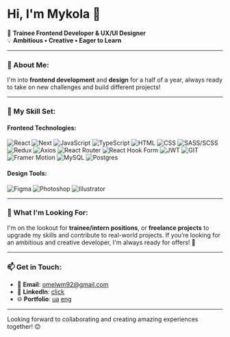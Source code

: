 # Hi, I'm Mykola 👋

🎨 **Trainee Frontend Developer & UX/UI Designer**  
💡 **Ambitious • Creative • Eager to Learn**  

---

### 🌱 About Me:
I'm into **frontend development** and **design** for a half of a year, always ready to take on new challenges and build different projects!

---

### 🔧 My Skill Set:

#### Frontend Technologies:
![React](https://img.shields.io/badge/React-011627?style=for-the-badge&logo=react&logoColor=011627&labelColor=FF0022)
![Next](https://img.shields.io/badge/Next.js-011627?style=for-the-badge&logo=next.js&logoColor=011627&labelColor=FF0022)
![JavaScript](https://img.shields.io/badge/JavaScript-011627?style=for-the-badge&logo=javascript&logoColor=011627&labelColor=FF0022)
![TypeScript](https://img.shields.io/badge/TypeScript-011627?style=for-the-badge&logo=typescript&logoColor=011627&labelColor=FF0022)
![HTML](https://img.shields.io/badge/HTML5-011627?style=for-the-badge&logo=html5&logoColor=011627&labelColor=FF0022)
![CSS](https://img.shields.io/badge/CSS3-011627?style=for-the-badge&logo=css3&logoColor=011627&labelColor=FF0022)
![SASS/SCSS](https://img.shields.io/badge/SASS/SCSS-011627?style=for-the-badge&logo=sass&logoColor=011627&labelColor=FF0022)
![Redux](https://img.shields.io/badge/Redux-011627?style=for-the-badge&logo=redux&logoColor=011627&labelColor=FF0022)
![Axios](https://img.shields.io/badge/Axios-011627?style=for-the-badge&logo=axios&logoColor=011627&labelColor=FF0022)
![React Router](https://img.shields.io/badge/React_Router-011627?style=for-the-badge&logo=react-router&logoColor=011627&labelColor=FF0022)
![React Hook Form](https://img.shields.io/badge/React_Hook_Form-011627?style=for-the-badge&logo=react-hook-form&logoColor=011627&labelColor=FF0022)
![JWT](https://img.shields.io/badge/JWT-011627?style=for-the-badge&logo=json-web-tokens&logoColor=011627&labelColor=FF0022)
![GIT](https://img.shields.io/badge/GIT-011627?style=for-the-badge&logo=git&logoColor=011627&labelColor=FF0022)
![Framer Motion](https://img.shields.io/badge/Framer_Motion-011627?style=for-the-badge&logo=framer&logoColor=011627&labelColor=FF0022)
![MySQL](https://img.shields.io/badge/MySQL-011627?style=for-the-badge&logo=mysql&logoColor=011627&labelColor=FF0022)
![Postgres](https://img.shields.io/badge/Postgres-011627?style=for-the-badge&logo=postgresql&logoColor=011627&labelColor=FF0022)

#### Design Tools:
![Figma](https://img.shields.io/badge/Figma-011627?style=for-the-badge&logo=figma&logoColor=011627&labelColor=FF0022)
![Photoshop](https://img.shields.io/badge/Photoshop-011627?style=for-the-badge&logo=adobe-photoshop&logoColor=011627&labelColor=FF0022)
![Illustrator](https://img.shields.io/badge/Illustrator-011627?style=for-the-badge&logo=adobe-illustrator&logoColor=011627&labelColor=FF0022)

---

### 💼 What I'm Looking For:
I'm on the lookout for **trainee/intern positions**, or **freelance projects** to upgrade my skills and contribute to real-world projects. If you’re looking for an ambitious and creative developer, I'm always ready for offers! 🤝

---

### 📫 Get in Touch:
- 📧 **Email**: [omelwm92@gmail.com](mailto:omelwm92@gmail.com)
- 💼 **LinkedIn**: [click](https://linkedin.com/in/mykola-o-76915b292)
- 🌐 **Portfolio**: [ua](https://drive.google.com/file/d/1Fk8dnLcGf_t1XbdEGX4oy0b1tPwAU7q3/view?usp=sharing) [eng](https://drive.google.com/file/d/1C_EwLIbIV15jLgJp8AmEbhUdMm8Mx64x/view?usp=sharing)


---

Looking forward to collaborating and creating amazing experiences together! 😊
